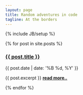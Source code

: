 ```yaml
---
layout: page
title: Random adventures in code
tagline: At the borders
---
```

{% include JB/setup %}


{% for post in site.posts %}
  <h3><a href="{{ post.url }}">{{ post.title }}</a></h3>
  <p class="author">
    <span class="date">{{ post.date | date: '%B %d, %Y' }}</span>
  </p>
  <div class="content">
    <p>{{ post.excerpt }}
    <a href="{{ post.url }}"><b>read more..</b></a></p>
  </div>
{% endfor %}


